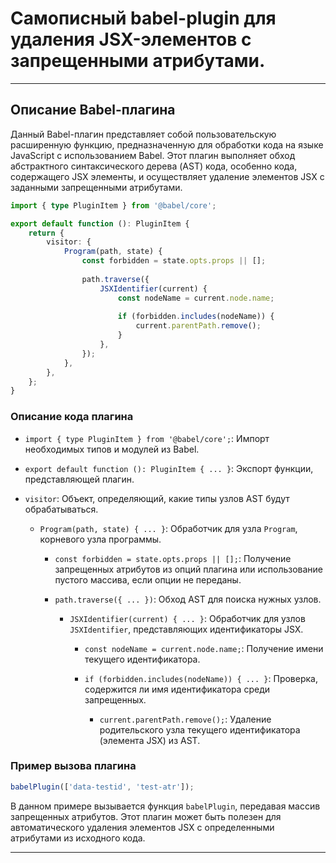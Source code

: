 # Самописный babel-plugin для удаления JSX-элементов с запрещенными атрибутами.

---

## Описание Babel-плагина

Данный Babel-плагин представляет собой пользовательскую расширенную функцию, предназначенную для обработки кода на языке JavaScript с использованием Babel. Этот плагин выполняет обход абстрактного синтаксического дерева (AST) кода, особенно кода, содержащего JSX элементы, и осуществляет удаление элементов JSX с заданными запрещенными атрибутами.

```typescript
import { type PluginItem } from '@babel/core';

export default function (): PluginItem {
    return {
        visitor: {
            Program(path, state) {
                const forbidden = state.opts.props || [];
    
                path.traverse({
                    JSXIdentifier(current) {
                        const nodeName = current.node.name;
    
                        if (forbidden.includes(nodeName)) {
                            current.parentPath.remove();
                        }
                    },
                });
            },
        },
    };
}
```

### Описание кода плагина

- `import { type PluginItem } from '@babel/core';`: Импорт необходимых типов и модулей из Babel.

- `export default function (): PluginItem { ... }`: Экспорт функции, представляющей плагин.

- `visitor`: Объект, определяющий, какие типы узлов AST будут обрабатываться.

    - `Program(path, state) { ... }`: Обработчик для узла `Program`, корневого узла программы.

        - `const forbidden = state.opts.props || [];`: Получение запрещенных атрибутов из опций плагина или использование пустого массива, если опции не переданы.

        - `path.traverse({ ... })`: Обход AST для поиска нужных узлов.

            - `JSXIdentifier(current) { ... }`: Обработчик для узлов `JSXIdentifier`, представляющих идентификаторы JSX.

                - `const nodeName = current.node.name;`: Получение имени текущего идентификатора.

                - `if (forbidden.includes(nodeName)) { ... }`: Проверка, содержится ли имя идентификатора среди запрещенных.

                    - `current.parentPath.remove();`: Удаление родительского узла текущего идентификатора (элемента JSX) из AST.

### Пример вызова плагина

```javascript
babelPlugin(['data-testid', 'test-atr']);
```

В данном примере вызывается функция `babelPlugin`, передавая массив запрещенных атрибутов. Этот плагин может быть полезен для автоматического удаления элементов JSX с определенными атрибутами из исходного кода.

---
